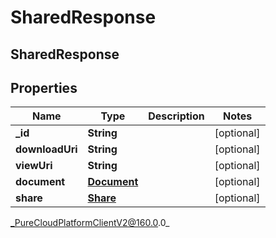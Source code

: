 # SharedResponse

## SharedResponse

## Properties

|Name | Type | Description | Notes|
|------------ | ------------- | ------------- | -------------|
| **_id** | **String** |  | [optional] |
| **downloadUri** | **String** |  | [optional] |
| **viewUri** | **String** |  | [optional] |
| **document** | [**Document**](Document) |  | [optional] |
| **share** | [**Share**](Share) |  | [optional] |



_PureCloudPlatformClientV2@160.0.0_

